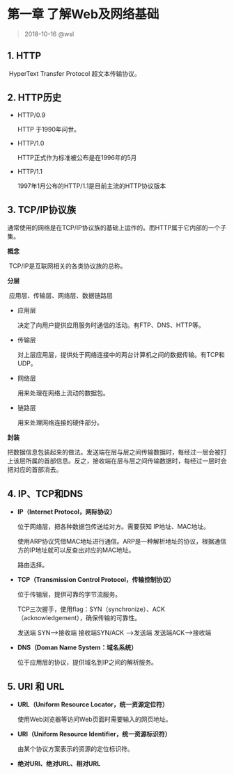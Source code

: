 # 第一章 了解Web及网络基础

> 2018-10-16 @wsl

## 1. HTTP

​	HyperText Transfer Protocol 超文本传输协议。

 

## 2. HTTP历史

- HTTP/0.9

  HTTP 于1990年问世。

- HTTP/1.0

  HTTP正式作为标准被公布是在1996年的5月

- HTTP/1.1

  1997年1月公布的HTTP/1.1是目前主流的HTTP协议版本

 

## 3. TCP/IP协议族

​	通常使用的网络是在TCP/IP协议族的基础上运作的。而HTTP属于它内部的一个子集。

**概念**

​	TCP/IP是互联网相关的各类协议族的总称。

**分层**

​	应用层、传输层、网络层、数据链路层

- 应用层

  决定了向用户提供应用服务时通信的活动。有FTP、DNS、HTTP等。

- 传输层

  对上层应用层，提供处于网络连接中的两台计算机之间的数据传输。有TCP和UDP。

- 网络层

  用来处理在网络上流动的数据包。

- 链路层

  用来处理网络连接的硬件部分。

**封装**

​	把数据信息包装起来的做法。发送端在层与层之间传输数据时，每经过一层会被打上该层所属的首部信息。反之，接收端在层与层之间传输数据时，每经过一层时会把对应的首部消去。

 

## 4. IP、TCP和DNS

- **IP（Internet Protocol，网际协议）**

  位于网络层，把各种数据包传送给对方。需要获知 IP地址、MAC地址。

  使用ARP协议凭借MAC地址进行通信。ARP是一种解析地址的协议，根据通信方的IP地址就可以反查出对应的MAC地址。

  路由选择。


- **TCP（Transmission Control Protocol，传输控制协议）**

  位于传输层，提供可靠的字节流服务。

  TCP三次握手，使用flag：SYN（synchronize）、ACK（acknowledgement），确保传输的可靠性。

  发送端 SYN-->接收端    接收端SYN/ACK -->发送端    发送端ACK-->接收端


- **DNS（Doman Name System：域名系统）**

  位于应用层的协议，提供域名到IP之间的解析服务。

 

## 5. URI 和 URL

- **URL（Uniform Resource Locator，统一资源定位符）**

  使用Web浏览器等访问Web页面时需要输入的网页地址。


- **URI（Uniform Resource Identifier，统一资源标识符）**

  由某个协议方案表示的资源的定位标识符。


- **绝对URI、绝对URL、相对URL**

